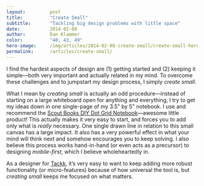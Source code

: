 ```yaml
---
layout:         post
title:          "Create Small"
subtitle:       "Tackling big design problems with little space"
date:           2014-02-08
author:         Dan Klammer
color:          "40, 43, 49"
hero-image:     /img/articles/2014-02-08-create-small/create-small-hero.jpg
permalink:      /articles/create-small/
---
```


I find the hardest aspects of design are (1) getting started and (2) keeping it simple—both very important and actually related in my mind. To overcome these challenges and to jumpstart my design process, I simply *create small*.

What I mean by *creating small* is actually an odd procedure—instead of starting on a large whiteboard open for anything and everything, I try to get my ideas down in one single-page of my 3.5" by 5" notebook. I use and recommend the [Scout Books DIY Dot Grid Notebook]—awesome little product! This actually makes it very easy to start, and forces you to add only what is *really* necessary. One single drawn line in relation to this small canvas has a large impact. It also has a very powerful effect in what your mind will think next and somehow encourages you to keep solving. I also believe this process works hand-in-hand (or even acts as a precursor) to designing *mobile-first*, which I believe wholeheartedly in.

As a designer for [Tackk], it’s very easy to want to keep adding more robust functionality (or micro-features) because of how universal the tool is, but *creating small* keeps me focused on what matters.

[Scout Books DIY Dot Grid Notebook]: http://shop.scoutbooks.com/product/diy-notebook/
[Tackk]: https://tackk.com/
